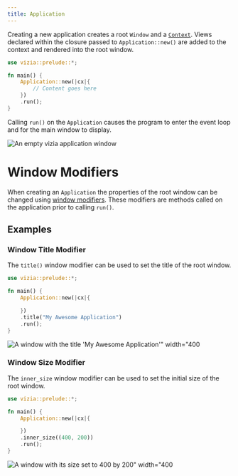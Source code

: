 ```yaml
---
title: Application
---
```


Creating a new application creates a root `Window` and a [`Context`](https://docs.vizia.dev/vizia/context/struct.Context.html). Views declared within the closure passed to `Application::new()` are added to the context and rendered into the root window.

```rust
use vizia::prelude::*;

fn main() {
    Application::new(|cx|{
        // Content goes here
    })
    .run();
}
```

Calling `run()` on the `Application` causes the program to enter the event loop and for the main window to display.

![An empty vizia application window](/docs_img/application.png)

# Window Modifiers

When creating an `Application` the properties of the root window can be changed using [window modifiers](https://docs.vizia.dev/vizia/window/trait.WindowModifiers.html). These modifiers are methods called on the application prior to calling `run()`.

## Examples

### Window Title Modifier

The `title()` window modifier can be used to set the title of the root window.

```rust
use vizia::prelude::*;

fn main() {
    Application::new(|cx|{

    })
    .title("My Awesome Application")
    .run();
}
```

![A window with the title 'My Awesome Application'" width="400](/docs_img/window_title.png)

### Window Size Modifier

The `inner_size` window modifier can be used to set the initial size of the root window.

```rust
use vizia::prelude::*;

fn main() {
    Application::new(|cx|{

    })
    .inner_size((400, 200))
    .run();
}
```

![A window with its size set to 400 by 200" width="400](/docs_img/inner_size.png)
